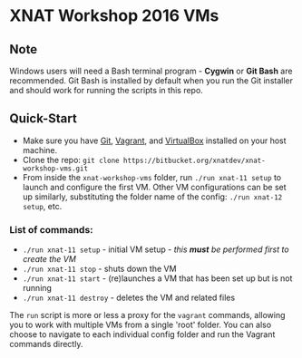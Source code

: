 XNAT Workshop 2016 VMs
==============================

## Note

Windows users will need a Bash terminal program - **Cygwin** or **Git Bash** are recommended. Git Bash is
installed by default when you run the Git installer and should work for running the scripts in this repo.

## Quick-Start

- Make sure you have [Git](https://git-scm.com/downloads), [Vagrant](https://www.vagrantup.com),
  and [VirtualBox](https://www.virtualbox.org) installed on your host machine.
- Clone the repo: `git clone https://bitbucket.org/xnatdev/xnat-workshop-vms.git`
- From inside the `xnat-workshop-vms` folder, run `./run xnat-11 setup` to launch and configure the first VM.
  Other VM configurations can be set up similarly, substituting the folder name of the config:
  `./run xnat-12 setup`, etc.

### List of commands:
  - `./run xnat-11 setup` - initial VM setup - *this **must** be performed first to create the VM*
  - `./run xnat-11 stop` - shuts down the VM
  - `./run xnat-11 start` - (re)launches a VM that has been set up but is not running
  - `./run xnat-11 destroy` - deletes the VM and related files

The `run` script is more or less a proxy for the `vagrant` commands, allowing you to work with multiple VMs
from a single 'root' folder. You can also choose to navigate to each individual config folder and run the
Vagrant commands directly.